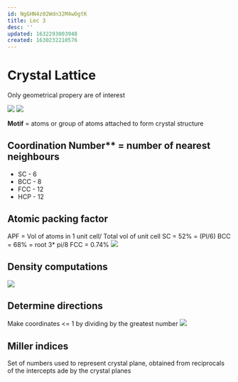 ```yaml
---
id: NgGHN4z02Wdn32M4wOgtK
title: Lec 3
desc: ''
updated: 1632293003948
created: 1630232210576
---
```

# Crystal Lattice

Only geometrical propery are of interest

![](/assets/images/2021-08-29-15-57-15.png)
![](/assets/images/2021-08-29-15-59-22.png)

**Motif** = atoms or group of atoms attached to form crystal structure
## Coordination Number** = number of nearest neighbours
* SC - 6
* BCC - 8
* FCC - 12
* HCP - 12
## Atomic packing factor
APF = Vol of atoms in 1 unit cell/ Total vol of unit cell
SC = 52% = (PI/6)
BCC = 68% = root 3* pi/8
FCC = 0.74%
![](/assets/images/2021-08-29-16-08-05.png)
## Density computations
![](/assets/images/2021-08-29-17-22-22.png)
## Determine directions
Make coordinates <= 1 by dividing by the greatest number
![](/assets/images/2021-08-29-18-55-21.png)
## Miller indices
Set of numbers used to represent crystal plane, obtained from reciprocals of the intercepts ade by the crystal planes
